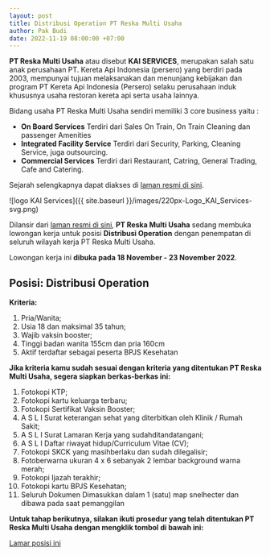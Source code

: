 ```yaml
---
layout: post
title: Distribusi Operation PT Reska Multi Usaha
author: Pak Budi
date: 2022-11-19 08:00:00 +07:00
---
```


**PT Reska Multi Usaha** atau disebut **KAI SERVICES**, merupakan salah satu anak perusahaan PT. Kereta Api Indonesia (persero) yang berdiri pada 2003, mempunyai tujuan melaksanakan dan menunjang kebijakan dan program PT Kereta Api Indonesia (Persero) selaku perusahaan induk khususnya usaha restoran kereta api serta usaha lainnya.

Bidang usaha PT Reska Multi Usaha sendiri memiliki 3 core business yaitu :
* **On Board Services** Terdiri dari Sales On Train, On Train Cleaning dan passenger Amenities
* **Integrated Facility Service** Terdiri dari Security, Parking, Cleaning Service, juga outsourcing.
* **Commercial Services** Terdiri dari Restaurant, Catring, General Trading, Cafe and Catering.

Sejarah selengkapnya dapat diakses di [laman resmi di sini](https://www.reska.id/index.php/TentangKami).

![logo KAI Services]({{ site.baseurl }}/images/220px-Logo_KAI_Services-svg.png)

Dilansir dari [laman resmi di sini](https://karir.reska.id/lowongan_review?id=Vzk3dm0xNGQxNjdtMTRkU1lIbQ==), **PT Reska Multi Usaha** sedang membuka lowongan kerja untuk posisi **Distribusi Operation** dengan penempatan di seluruh wilayah kerja PT Reska Multi Usaha.

Lowongan kerja ini **dibuka pada 18 November - 23 November 2022**.

## Posisi: Distribusi Operation ##

**Kriteria:**

1. Pria/Wanita;
2. Usia 18 dan maksimal 35 tahun;
3. Wajib vaksin booster;
4. Tinggi badan wanita 155cm dan pria 160cm
5. Aktif terdaftar sebagai peserta BPJS Kesehatan

**Jika kriteria kamu sudah sesuai dengan kriteria yang ditentukan PT Reska Multi Usaha, segera siapkan berkas-berkas ini:**

1. Fotokopi KTP;
2. Fotokopi kartu keluarga terbaru;
3. Fotokopi Sertifikat Vaksin Booster;
4. A S L I Surat keterangan sehat yang diterbitkan oleh Klinik / Rumah Sakit;
5. A S L I Surat Lamaran Kerja yang sudahditandatangani;
6. A S L I Daftar riwayat hidup/Curriculum Vitae (CV);
7. Fotokopi SKCK yang masihberlaku dan sudah dilegalisir;
8. Fotoberwarna ukuran 4 x 6 sebanyak 2 lembar background warna merah;
9. Fotokopi Ijazah terakhir;
10. Fotokopi kartu BPJS Kesehatan;
11. Seluruh Dokumen Dimasukkan dalam 1 (satu) map snelhecter dan dibawa pada saat pemanggilan

**Untuk tahap berikutnya, silakan ikuti prosedur yang telah ditentukan PT Reska Multi Usaha dengan mengklik tombol di bawah ini:**

<div class="apply"><a href="https://karir.reska.id/lowongan_review?id=Vzk3dm0xNGQxNjdtMTRkU1lIbQ==">Lamar posisi ini</a></div>
